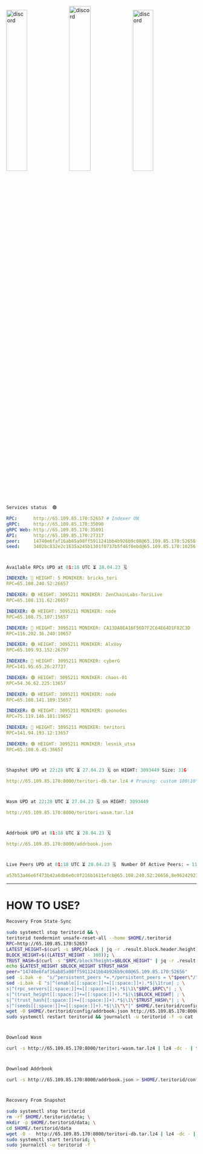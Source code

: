 [<img src='https://user-images.githubusercontent.com/83868103/215836529-812ac1b8-029f-4f5d-bb72-8539c308b0f4.png' alt='discord'  width='33%'>](https://github.com/romanv1812/Teritori/blob/main/data/mainnet_guide.md)[<img src='https://user-images.githubusercontent.com/83868103/215836572-1ace2f52-bfa5-452a-a9bd-1382169bc8f2.png' alt='discord'  width='33.39%'>](https://restake.app/teritori/torivaloper1qy38xmcrnht0kt5c5fryvl8llrpdwer6atxj5u/stake)[<img src='https://user-images.githubusercontent.com/83868103/215836599-cb1990d2-2e43-4fc2-898a-c373bcb64677.png' alt='discord'  width='33%'>](https://restake.app/teritori/torivaloper1qy38xmcrnht0kt5c5fryvl8llrpdwer6atxj5u/stake)
```python
Services status  🟢
```
```YAML
RPC:      http://65.109.85.170:52657 # Indexer ON
gRPC:     http://65.109.85.170:35090
gRPC Web: http://65.109.85.170:35091
API:      http://65.109.85.170:27317
peer:     14740e6faf16ab85a98ff5911241bb4b926b9c08@65.109.85.170:52656
seed:     3402bc832e2c1635a245b1301f0737b5f46f0ebd@65.109.85.170:10256
```
#
```python
Available RPCs UPD at 01:18 UTC ⏳ 28.04.23 🗓️ 
```
```YAML
INDEXER: 🔴 HEIGHT: 5 MONIKER: bricks_teri
RPC=65.108.240.52:26657

INDEXER: 🟢 HEIGHT: 3095211 MONIKER: ZenChainLabs-ToriLive
RPC=65.108.131.62:26657

INDEXER: 🟢 HEIGHT: 3095211 MONIKER: node
RPC=65.108.75.107:15657

INDEXER: 🔴 HEIGHT: 3095211 MONIKER: CA13DA8EA16F56D7F2C64E64D1F82C3D
RPC=116.202.36.240:10657

INDEXER: 🟢 HEIGHT: 3095211 MONIKER: AlxVoy
RPC=65.109.93.152:26797

INDEXER: 🔴 HEIGHT: 3095211 MONIKER: cyberG
RPC=141.95.65.26:27737

INDEXER: 🟢 HEIGHT: 3095211 MONIKER: chaos-01
RPC=54.36.62.225:13657

INDEXER: 🟢 HEIGHT: 3095211 MONIKER: node
RPC=65.108.141.109:15657

INDEXER: 🟢 HEIGHT: 3095211 MONIKER: geonodes
RPC=75.119.146.181:19657

INDEXER: 🔴 HEIGHT: 3095211 MONIKER: teritori
RPC=141.94.193.12:13657

INDEXER: 🟢 HEIGHT: 3095211 MONIKER: lesnik_utsa
RPC=65.108.6.45:36657

```
#
```python
Shapshot UPD at 22:28 UTC ⏳ 27.04.23 🗓️ on HIGHT: 3093449 Size: 31G
```
```YAML
http://65.109.85.170:8000/teritori-db.tar.lz4 # Pruning: custom 100\10\100 Indexer kv
```
#
```python
Wasm UPD at 22:28 UTC ⏳ 27.04.23 🗓️ on HIGHT: 3093449
```
```YAML
http://65.109.85.170:8000/teritori-wasm.tar.lz4
```
#
```python
Addrbook UPD at 01:18 UTC ⏳ 28.04.23 🗓️ 
```
```YAML
http://65.109.85.170:8000/addrbook.json
```
#
```python
Live Peers UPD at 01:18 UTC ⏳ 28.04.23 🗓️  Number Of Active Peers: = 11
```
```YAML
a57b53a46e6f473b42a6db6e0c0f216b1611efcb@65.108.240.52:26656,8e9624292123624e4eddc3f43189f08a0424127e@65.108.131.62:26656,4cef2b81f82420434c6ce0dc43ca04ad18ef773f@65.108.75.107:15656,d40face481bc00a617d9a29c39be412a776e28c2@116.202.36.240:10656,6ef7a8bc7a3cc0856594f12570e8f2282a099dcf@65.109.93.152:26796,e3b906fefa58783395fcf72086c698707908a558@141.95.65.26:27736,10a19941e819a9a89873398b1d52794929d245a0@54.36.62.225:13656,5cabaab828aea4bcc60e20c5a87b469c43023557@65.108.141.109:15656,16f90d350de14a596ebdc683ce5e703c14e40bb3@75.119.146.181:19656,317d9a102d4a04337c65571c18df0e98269dce87@141.94.193.12:13656,46b7ae20e3cc4264076a91c3601f3894a021a80d@65.108.6.45:36656
```
---
# HOW TO USE?
```python
Recovery From State-Sync
```
```bash
sudo systemctl stop teritorid && \
teritorid tendermint unsafe-reset-all --home $HOME/.teritorid
RPC=http://65.109.85.170:52657
LATEST_HEIGHT=$(curl -s $RPC/block | jq -r .result.block.header.height); \
BLOCK_HEIGHT=$((LATEST_HEIGHT - 100)); \
TRUST_HASH=$(curl -s "$RPC/block?height=$BLOCK_HEIGHT" | jq -r .result.block_id.hash)
echo $LATEST_HEIGHT $BLOCK_HEIGHT $TRUST_HASH
peer="14740e6faf16ab85a98ff5911241bb4b926b9c08@65.109.85.170:52656"
sed -i.bak -e  "s/^persistent_peers *=.*/persistent_peers = \"$peer\"/" $HOME/.teritorid/config/config.toml
sed -i.bak -E "s|^(enable[[:space:]]+=[[:space:]]+).*$|\1true| ; \
s|^(rpc_servers[[:space:]]+=[[:space:]]+).*$|\1\"$RPC,$RPC\"| ; \
s|^(trust_height[[:space:]]+=[[:space:]]+).*$|\1$BLOCK_HEIGHT| ; \
s|^(trust_hash[[:space:]]+=[[:space:]]+).*$|\1\"$TRUST_HASH\"| ; \
s|^(seeds[[:space:]]+=[[:space:]]+).*$|\1\"\"|" $HOME/.teritorid/config/config.toml
wget -O $HOME/.teritorid/config/addrbook.json http://65.109.85.170:8000/addrbook.json
sudo systemctl restart teritorid && journalctl -u teritorid -f -o cat
```
#
```python
Download Wasm
```
```bash
curl -s http://65.109.85.170:8000/teritori-wasm.tar.lz4 | lz4 -dc - | tar -xf - -C $HOME/.teritorid/data
```
#
```python
Download Addrbook
```
```bash
curl -s http://65.109.85.170:8000/addrbook.json > $HOME/.teritorid/config/addrbook.json
```
#
```python
Recovery From Snapshot
```
```bash
sudo systemctl stop teritorid
rm -rf $HOME/.teritorid/data; \
mkdir -p $HOME/.teritorid/data; \
cd $HOME/.teritorid/data
wget -O -  http://65.109.85.170:8000/teritori-db.tar.lz4 | lz4 -dc - | tar -xf - -C $HOME/.teritorid
sudo systemctl start teritorid; \
sudo journalctl -u teritorid -f
```
